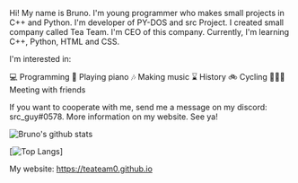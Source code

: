 Hi! My name is Bruno. I'm young programmer who makes small projects in C++ and Python. I'm developer of PY-DOS and src Project. I created small company called Tea Team. I'm CEO of this company. Currently, I'm learning C++, Python, HTML and CSS.

I'm interested in:

💻 Programming
🎹 Playing piano
🎶 Making music
⌛ History
🚲 Cycling
🧑‍🤝‍🧑 Meeting with friends

If you want to cooperate with me, send me a message on my discord: src_guy#0578. More information on my website. See ya!

![Bruno's github stats](https://github-readme-stats.vercel.app/api?username=srcguy&theme=dark&show_icons=true)

[![Top Langs](https://github-readme-stats.vercel.app/api/top-langs/?username=srcguy&theme=dark&show_icons=true)]

My website: https://teateam0.github.io
